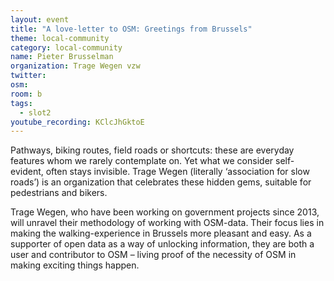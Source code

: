 ```yaml
---
layout: event
title: "A love-letter to OSM: Greetings from Brussels"
theme: local-community
category: local-community
name: Pieter Brusselman
organization: Trage Wegen vzw
twitter:
osm:
room: b
tags:
  - slot2
youtube_recording: KClcJhGktoE
---
```

Pathways, biking routes, field roads or shortcuts: these are everyday features whom we rarely contemplate on. Yet what we consider self-evident, often stays invisible. Trage Wegen (literally ‘association for slow roads’) is an organization that celebrates these hidden gems, suitable for pedestrians and bikers.

Trage Wegen, who have been working on government projects since 2013, will unravel their methodology of working with OSM-data. Their focus lies in making the walking-experience in Brussels more pleasant and easy. As a supporter of open data as a way of unlocking information, they are both a user and contributor to OSM – living proof of the necessity of OSM in making exciting things happen.
